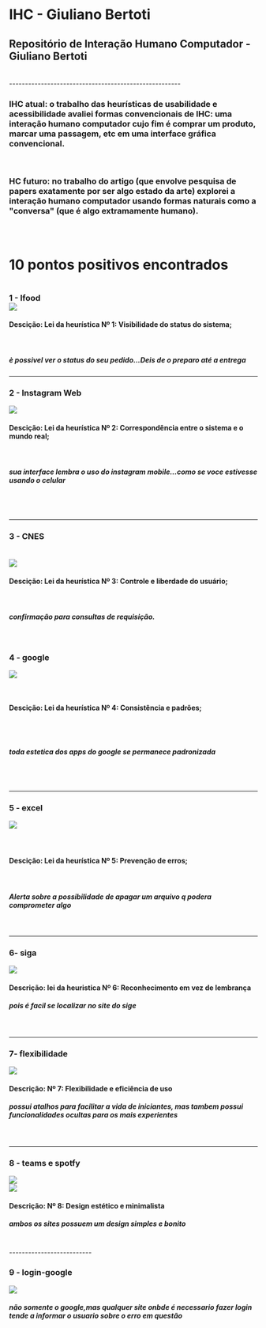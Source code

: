 # IHC - Giuliano Bertoti
<h2>Repositório de Interação Humano Computador - Giuliano Bertoti</h2>

<br>
------------------------------------------------------

<br>

<h3>  IHC atual: o trabalho das heurísticas de usabilidade e acessibilidade avaliei formas convencionais de IHC: uma interação humano computador cujo fim é comprar um produto, marcar uma passagem, etc em uma interface gráfica convencional.</h3>

<br>

 <h3>HC futuro: no trabalho do artigo (que envolve pesquisa de papers exatamente por ser algo estado da arte) explorei a interação humano computador usando formas naturais como a "conversa" (que é algo extramamente humano).
 <h3>

 <br>
  <break></break>
  
  <h1> 10 pontos positivos encontrados<h1>

  <h3>1 - Ifood

  <br>

  <img heigh ="55em" src = "./pontos positivos/status-1.jpg">

  <h4>Descição: Lei da heurística Nº 1: Visibilidade do status do sistema;</h4>

  <br>

  <h5>è possivel ver o status do seu pedido...Deis de o preparo até a entrega </h5>

---------------------------------------

  <h3>2 - Instagram Web

  <br>

  <img heigh ="55em" src = "./pontos positivos/correspondencia-2.png"></img>

  <h4>Descição: Lei da heurística Nº 2: Correspondência entre o sistema e o mundo real;</h4>

<br>

  <h5>sua interface lembra o uso do instagram mobile...como se voce estivesse usando o celular </h5>

  <br></br>

  --------------------------------


   <h3>3 - CNES
   <br></br>

  <img heigh ="55em" src = "./pontos positivos/controle-3.png"></img>
    
<h4>Descição: Lei da heurística Nº 3: Controle e liberdade do usuário;</h4>

<br>

<h5> confirmação para consultas de requisição. </h5>

<br>

  <h3>4 - google</h3>

  <img heigh ="55em" src = "./pontos positivos/padrao-4.png"></img>

  <br>

   <h4>Descição: Lei da heurística Nº 4: Consistência e padrões;</h4>

   <br></br>

<h5> toda estetica dos apps do google se permanece padronizada </h5>

<br></br>

-----------------------------------


<h3>5 - excel

<br>

<img heigh ="55em" src = "./pontos positivos/prevencao-de-erros-5.png"></img>

<br>

<h4>Descição: Lei da heurística Nº 5: Prevenção de erros;</h4>

<br>

<h5>Alerta sobre a possibilidade de apagar um arquivo q podera comprometer algo </h5>  

<br>

--------------------------
<h3> 6- siga</h3>

<img heigh ="55em" src = "./pontos positivos/reconhecimento-6.png"></img>
<h4>Descrição: lei da heuristica Nº 6: Reconhecimento em vez de lembrança</h4>

<h5> pois é facil se localizar no site do sige</h5>  
<br>

--------------------------
<h3> 7- flexibilidade</h3>

<img heigh ="55em" src = "./pontos positivos/flexibilidade-7.png"></img>


<h4>Descrição: Nº 7: Flexibilidade e eficiência de uso
</h4>

<h5> possui atalhos para facilitar a vida de iniciantes, mas tambem possui funcionalidades ocultas para os mais experientes</h5>  


<br>

--------------------------
<h3> 8 - teams e spotfy</h3>

<img heigh ="55em" src = "./pontos positivos/design-8.png"></img>
<br>
<img heigh ="55em" src = "./pontos positivos/design-9.webp"></img>

<h4>Descrição: Nº 8: Design estético e minimalista
</h4>

<h5> ambos os sites possuem um design simples e bonito </h5>

<br>
--------------------------
<h3> 9 - login-google</h3>

<img heigh ="55em" src = "./pontos positivos/tratamento-de-erros-9.png"></img>
<br>

<h5> não somente o google,mas qualquer site onbde é necessario fazer login tende a informar o usuario sobre o erro em questão </h5>
